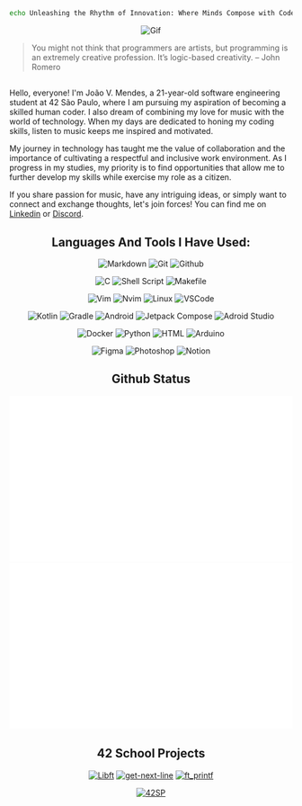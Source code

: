 <div align="center">

```zsh
echo Unleashing the Rhythm of Innovation: Where Minds Compose with Code. 🖥️
```

![Gif](https://media4.giphy.com/media/v1.Y2lkPTc5MGI3NjExZDVrNW1qMDcxYm1sZ2pkeHlkeWE0N29qbmJnczNvejVwYXRqa2wyNCZlcD12MV9pbnRlcm5hbF9naWZfYnlfaWQmY3Q9Zw/DyojcnCuFN74wlVRJ9/giphy.gif)

</div>

> You might not think that programmers are artists, but programming is an extremely creative profession. It’s logic-based creativity. – John Romero

## 

Hello, everyone! I'm João V. Mendes, a 21-year-old software engineering student at 42 São Paulo, where I am pursuing my aspiration of becoming a skilled human coder. I also dream of combining my love for music with the world of technology. When my days are dedicated to honing my coding skills, listen to music keeps me inspired and motivated. 

My journey in technology has taught me the value of collaboration and the importance of cultivating a respectful and inclusive work environment. As I progress in my studies, my priority is to find opportunities that allow me to further develop my skills while exercise my role as a citizen.

If you share passion for music, have any intriguing ideas, or simply want to connect and exchange thoughts, let's join forces! You can find me on [Linkedin](https://www.linkedin.com/in/jv-mendes/) or [Discord](discordapp.com/users/233882480606838784).

<div align="center">

## Languages And Tools I Have Used:

![Markdown](https://img.shields.io/badge/Markdown-%23000000.svg?&logo=markdown&logoColor=white)
![Git](https://img.shields.io/badge/-Git-%23F24E1E?&logo=Git&logoColor=white)
![Github](https://img.shields.io/badge/-Github-%2320232a.svg?&logo=Github&logoColor=white)



![C](https://img.shields.io/badge/C-%2300599C.svg?&logo=c&logoColor=white)
![Shell Script](https://img.shields.io/badge/Shell_Script-%23121011.svg?&logo=gnu-bash&logoColor=white)
![Makefile](https://img.shields.io/badge/Makefile-%23F24E1E.svg?&logo=monzo&logoColor=white)


![Vim](https://img.shields.io/badge/-Vim-green?&logo=VIM&logoColor=black)
![Nvim](https://img.shields.io/badge/-Nvim-%23121011?&logo=Neovim&logoColor=white")
![Linux](https://img.shields.io/badge/Linux-FCC624?&logo=linux&logoColor=black)
![VSCode](https://img.shields.io/badge/-Visual%20Studio%20Code-23A9F2?&logo=Visual%20Studio%20Code&logoColor=white")



![Kotlin](https://img.shields.io/badge/-Kotlin-7F52FF?&logo=Kotlin&logoColor=white)
![Gradle](https://img.shields.io/badge/Gradle-02303A.svg?&logo=Gradle&logoColor=white)
![Android](https://img.shields.io/badge/Android-%2320232a.svg?&logo=android&logoColor=%a4c639)
![Jetpack Compose](https://img.shields.io/badge/-Jetpack_Compose-839e2e?&logo=JetpackCompose&logoColor=white)
![Adroid Studio](https://img.shields.io/badge/-Android_Studio-%2320232a?&logo=AndroidStudio&logoColor=dark-blue)



![Docker](https://img.shields.io/badge/Docker-%230db7ed.svg?&logo=docker&logoColor=white)
![Python](https://img.shields.io/badge/Python-3670A0?&logo=python&logoColor=ffdd54)
![HTML](https://img.shields.io/badge/-HTML-%23F24E1E?&logo=HTML5&logoColor=white)
![Arduino](https://img.shields.io/badge/-Arduino-00979D?&logo=Arduino&logoColor=white)



![Figma](https://img.shields.io/badge/Figma-%23F24E1E.svg?&logo=figma&logoColor=white)
![Photoshop](https://img.shields.io/badge/Photoshop-%2320232a.svg?&logo=adobephotoshop&logoColor=dark-blue)
![Notion](https://img.shields.io/badge/Notion-%23000000.svg?&logo=notion&logoColor=white)

## Github Status

[![status](https://raw.githubusercontent.com/mendes-jv/github-stats-transparent/output/generated/overview.svg)](#)
[![languages](https://raw.githubusercontent.com/mendes-jv/github-stats-transparent/output/generated/languages.svg)](#)

## 42 School Projects

[![Libft](https://game.42sp.org.br/static/assets/achievements/libftm.png)](https://github.com/mendes-jv/libft "125/100")
[![get-next-line](https://game.42sp.org.br/static/assets/achievements/get_next_linem.png)](https://github.com/mendes-jv/get_next_line "125/100")
[![ft_printf](https://game.42sp.org.br/static/assets/achievements/ft_printfn.png)](https://github.com/mendes-jv/ft_printf "Current Project")

[![42SP](https://img.shields.io/badge/jovicto2-click_here_to_see_my_profile-white?&logo=42&logoColor=white)](https://profile.intra.42.fr/users/jovicto2)


</div>

